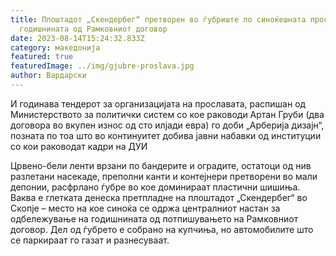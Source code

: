 ```yaml
---
title: Плоштадот „Скендербег“ претворен во ѓубриште по синоќешната прослава за
  годишнината од Рамковниот договор
date: 2023-08-14T15:24:32.833Z
category: македонија
featured: true
featuredImage: ../img/gjubre-proslava.jpg
author: Вардарски
---
```

<!--StartFragment-->

И годинава тендерот за организацијата на прославата, распишан од Министерството за политички систем со кое раководи Артан Груби (два договора во вкупен износ од сто илјади евра) го доби „Арберија дизајн“, позната по тоа што во континуитет добива јавни набавки од институции со кои раководат кадри на ДУИ



<!--EndFragment--><!--StartFragment-->

Црвено-бели ленти врзани по бандерите и оградите, остатоци од нив разлетани насекаде, преполни канти и контејнери претворени во мали депонии, расфрлано ѓубре во кое доминираат пластични шишиња. Ваква е глетката денеска претпладне на плоштадот „Скендербег“ во Скопје – место на кое синоќа се одржа централниот настан за одбележување на годишнината од потпишувањето на Рамковниот договор. Дел од ѓубрето е собрано на купчиња, но автомобилите што се паркираат го газат и разнесуваат.

<!--EndFragment-->